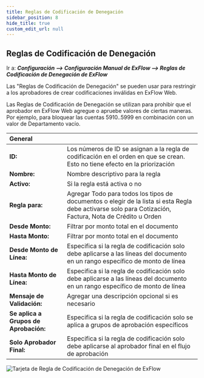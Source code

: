 ```yaml
---
title: Reglas de Codificación de Denegación
sidebar_position: 8
hide_title: true
custom_edit_url: null
---
```

## Reglas de Codificación de Denegación

Ir a: ***Configuración \--\> Configuración Manual de ExFlow \--\> Reglas de Codificación de Denegación de ExFlow***

Las "Reglas de Codificación de Denegación" se pueden usar para restringir a los aprobadores de crear codificaciones inválidas en ExFlow Web.

Las Reglas de Codificación de Denegación se utilizan para prohibir que el aprobador en ExFlow Web agregue o apruebe valores de ciertas maneras. Por ejemplo, para bloquear las cuentas 5910..5999 en combinación con un valor de Departamento vacío.

| General      |	|
|:-|:-|
|**ID:**                            | Los números de ID se asignan a la regla de codificación en el orden en que se crean. Esto no tiene efecto en la priorización
| **Nombre:**                         | Nombre descriptivo para la regla
| **Activo:**                       | Si la regla está activa o no
| **Regla para:**                     | Agregar Todo para todos los tipos de documentos o elegir de la lista si esta Regla debe activarse solo para Cotización, Factura, Nota de Crédito u Orden
| **Desde Monto:**                  | Filtrar por monto total en el documento
| **Hasta Monto:**                    | Filtrar por monto total en el documento
| **Desde Monto de Línea:**             | Especifica si la regla de codificación solo debe aplicarse a las líneas del documento en un rango específico de monto de línea
| **Hasta Monto de Línea:**               | Especifica si la regla de codificación solo debe aplicarse a las líneas del documento en un rango específico de monto de línea
| **Mensaje de Validación:**           | Agregar una descripción opcional si es necesario
| **Se aplica a Grupos de Aprobación:**   | Especifica si la regla de codificación solo se aplica a grupos de aprobación específicos
| **Solo Aprobador Final:**          | Especifica si la regla de codificación solo debe aplicarse al aprobador final en el flujo de aprobación

![Tarjeta de Regla de Codificación de Denegación de ExFlow](@site/static/img/media/denying-coding-rule-001.png)